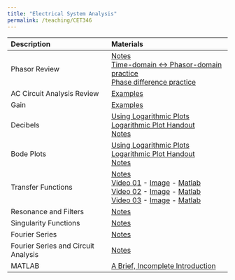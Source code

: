 ```yaml
---
title: "Electrical System Analysis"
permalink: /teaching/CET346
---
```


| Description                       | Materials                                        | 
| :--------------------             | :-----------------------                         |
| Phasor Review       | [Notes](/files/BookPages_Chapter03.pdf)<br>[Time-domain <-> Phasor-domain practice](/files/CET346TimeToPhasor.m)<br>[Phase difference practice](/files/CET346PhaseDifference.m) |
| AC Circuit Analysis Review       | [Examples](/files/BookPages_Chapter04.pdf) |
| Gain       | [Examples](/files/BookPages_Chapter06.pdf) |
| Decibels       | [Using Logarithmic Plots](/files/CET346LogScaleSlides.pdf)<br>[Logarithmic Plot Handout](/files/LogScaleHandout.pdf)<br>[Notes](/files/BookPages_Chapter08.pdf) |
| Bode Plots       | [Using Logarithmic Plots](/files/CET346LogScaleSlides.pdf)<br>[Logarithmic Plot Handout](/files/LogScaleHandout.pdf)<br>[Notes](/files/BookPages_Chapter09.pdf) |
| Transfer Functions       | [Notes](/files/BookPages_Chapter10.pdf) <br> [Video 01](https://youtu.be/8Lx0Ov_kaOY) - [Image](/files/CET346/TF01.png) - [Matlab](/files/CET346/CET346_TF01.m) <br> [Video 02](https://youtu.be/DVmzAq3DHrA) - [Image](/files/CET346/TF02.png) - [Matlab](/files/CET346/CET346_TF02.m) <br> [Video 03](https://youtu.be/725d-KC00Oc) - [Image](/files/CET346/TF03.png) - [Matlab](/files/CET346/CET346_TF03.m)|
| Resonance and Filters       | [Notes](/files/BookPages_Chapter11.pdf) |
|  Singularity Functions       | [Notes](/files/BookPages_Chapter12.pdf) |
|  Fourier Series       | [Notes](/files/BookPages_Chapter13.pdf) |
|  Fourier Series and Circuit Analysis       | [Notes](/files/BookPages_Chapter14.pdf) |
|  MATLAB       | [A Brief, Incomplete Introduction](/files/BookPages_Chapter02.pdf) |
